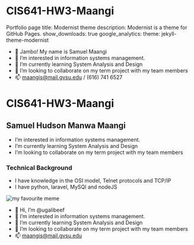 # CIS641-HW3-Maangi
Portfolio page
title: Modernist theme
description: Modernist is a theme for GitHub Pages.
show_downloads: true
google_analytics:
theme: jekyll-theme-modernist

- 👋 Jambo! My name is Samuel Maangi
- 👀 I’m interested in information systems management.
- 🌱 I’m currently learning System Analysis and Design
- 💞️ I’m looking to collaborate on my term project with my team members
- 📫 maangis@mail.gvsu.edu / (616) 741 6527


# CIS641-HW3-Maangi
## Samuel Hudson Manwa Maangi
- I’m interested in information systems management.
- I’m currently learning System Analysis and Design
- I’m looking to collaborate on my term project with my team members

### Technical Background
- I have knowledge in the OSI model, Telnet protocols and TCP/IP
- I have python, laravel, MySQl and nodeJS

![my favourite meme](https://memegenerator.net/img/instances/400x/54143537.jpg)

- 👋 Hi, I’m @ugalibeef
- 👀 I’m interested in information systems management.
- 🌱 I’m currently learning System Analysis and Design
- 💞️ I’m looking to collaborate on my term project with my team members
- 📫 maangis@mail.gvsu.edu


